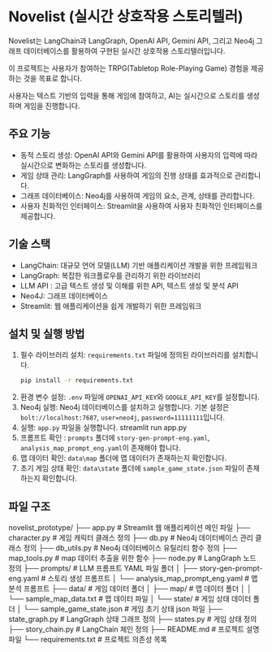# Novelist (실시간 상호작용 스토리텔러)

Novelist는 LangChain과 LangGraph, OpenAI API, Gemini API, 그리고 Neo4j 그래프 데이터베이스를 활용하여 구현된 실시간 상호작용 스토리텔러입니다. 

이 프로젝트는 사용자가 참여하는 TRPG(Tabletop Role-Playing Game) 경험을 제공하는 것을 목표로 합니다. 

사용자는 텍스트 기반의 입력을 통해 게임에 참여하고, AI는 실시간으로 스토리를 생성하며 게임을 진행합니다.

## 주요 기능

- 동적 스토리 생성: OpenAI API와 Gemini API를 활용하여 사용자의 입력에 따라 실시간으로 변화하는 스토리를 생성합니다.
- 게임 상태 관리: LangGraph를 사용하여 게임의 진행 상태를 효과적으로 관리합니다.
- 그래프 데이터베이스: Neo4j를 사용하여 게임의 요소, 관계, 상태를 관리합니다.
- 사용자 친화적인 인터페이스: Streamlit을 사용하여 사용자 친화적인 인터페이스를 제공합니다.

## 기술 스택

- LangChain: 대규모 언어 모델(LLM) 기반 애플리케이션 개발을 위한 프레임워크
- LangGraph: 복잡한 워크플로우를 관리하기 위한 라이브러리
- LLM API : 고급 텍스트 생성 및 이해를 위한 API, 텍스트 생성 및 분석 API
- Neo4J: 그래프 데이터베이스
- Streamlit: 웹 애플리케이션을 쉽게 개발하기 위한 프레임워크

## 설치 및 실행 방법

1.  필수 라이브러리 설치: `requirements.txt` 파일에 정의된 라이브러리를 설치합니다.
    ```bash
    pip install -r requirements.txt
    ```
2.  환경 변수 설정: `.env` 파일에 `OPENAI_API_KEY`와 `GOOGLE_API_KEY`를 설정합니다.
3.  Neo4j 실행: Neo4j 데이터베이스를 설치하고 실행합니다. 기본 설정은 `bolt://localhost:7687`, `user=neo4j`, `password=11111111`입니다.
4.  실행: `app.py` 파일을 실행합니다.
    streamlit run app.py
5. 프롬프트 확인 : `prompts` 폴더에 `story-gen-prompt-eng.yaml`, `analysis_map_prompt_eng.yaml`이 존재해야 합니다.
6. 맵 데이터 확인: `data\map` 폴더에 맵 데이터가 존재하는지 확인합니다.
7. 초기 게임 상태 확인: `data\state` 폴더에 `sample_game_state.json` 파일이 존재하는지 확인합니다.

## 파일 구조

novelist_prototype/
├── app.py                     # Streamlit 웹 애플리케이션 메인 파일
├── character.py               # 게임 캐릭터 클래스 정의
├── db.py                      # Neo4j 데이터베이스 관리 클래스 정의
├── db_utils.py                # Neo4j 데이터베이스 유틸리티 함수 정의
├── map_tools.py               # map 데이터 추출을 위한 함수
├── node.py                    # LangGraph 노드 정의
├── prompts/                   # LLM 프롬프트 YAML 파일 폴더
│   ├── story-gen-prompt-eng.yaml # 스토리 생성 프롬프트
│   └── analysis_map_prompt_eng.yaml # 맵 분석 프롬프트
├── data/                      # 게임 데이터 폴더
│   ├── map/                   # 맵 데이터 폴더
│   │   └── sample_map_data.txt # 맵 데이터 파일
│   └── state/                 # 게임 상태 데이터 폴더
│       └── sample_game_state.json # 게임 초기 상태 json 파일
├── state_graph.py             # LangGraph 상태 그래프 정의
├── states.py                  # 게임 상태 정의
├── story_chain.py             # LangChain 체인 정의
├── README.md                  # 프로젝트 설명 파일
└── requirements.txt            # 프로젝트 의존성 목록